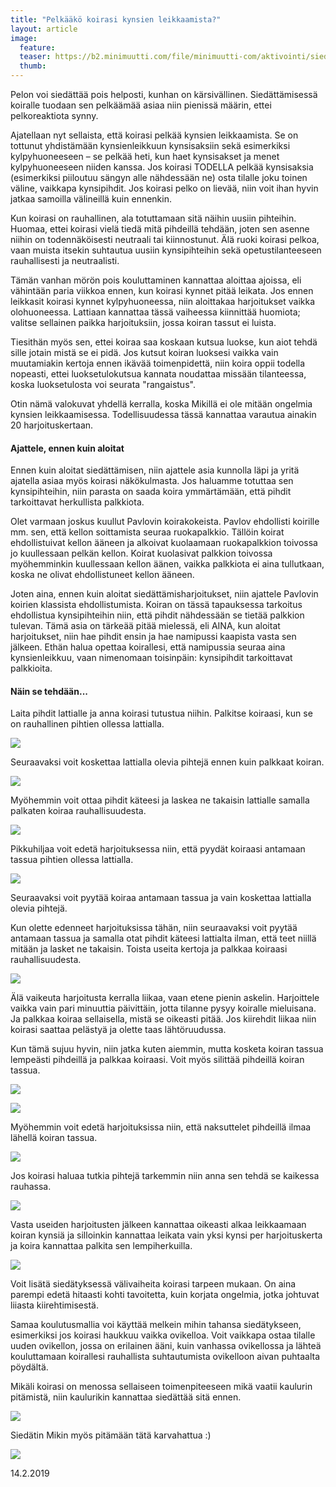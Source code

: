 ```yaml
---
title: "Pelkääkö koirasi kynsien leikkaamista?"
layout: article
image:
  feature:
  teaser: https://b2.minimuutti.com/file/minimuutti-com/aktivointi/siedattaminen-sheippaamalla/DS55752_-245px.jpg
  thumb:
---
```


Pelon voi siedättää pois helposti, kunhan on kärsivällinen. Siedättämisessä koiralle tuodaan sen pelkäämää asiaa niin pienissä määrin, ettei pelkoreaktiota synny.

Ajatellaan nyt sellaista, että koirasi pelkää kynsien leikkaamista. Se on tottunut yhdistämään kynsienleikkuun kynsisaksiin sekä esimerkiksi kylpyhuoneeseen – se pelkää heti, kun haet kynsisakset ja menet kylpyhuoneeseen niiden kanssa. Jos koirasi TODELLA pelkää kynsisaksia  (esimerkiksi piiloutuu sängyn alle nähdessään ne) ­osta tilalle joku toinen väline, vaikkapa kynsipihdit. Jos koirasi pelko on lievää, niin voit ihan hyvin jatkaa samoilla välineillä kuin ennenkin.

Kun koirasi on rauhallinen, ala totuttamaan sitä näihin uusiin pihteihin. Huomaa, ettei koirasi vielä tiedä mitä pihdeillä tehdään, joten sen asenne niihin on todennäköisesti neutraali tai kiinnostunut. Älä ruoki koirasi pelkoa, vaan muista itsekin suhtautua uusiin kynsipihteihin sekä opetustilanteeseen rauhallisesti ja neutraalisti.

Tämän vanhan mörön pois kouluttaminen kannattaa aloittaa ajoissa, eli vähintään paria viikkoa ennen, kun koirasi kynnet pitää leikata. Jos ennen leikkasit koirasi kynnet kylpyhuoneessa, niin aloittakaa harjoitukset vaikka olohuoneessa. Lattiaan kannattaa tässä vaiheessa kiinnittää huomiota; valitse sellainen paikka harjoituksiin, jossa koiran tassut ei luista.

Tiesithän myös sen, ettei koiraa saa koskaan kutsua luokse, kun aiot tehdä sille jotain mistä se ei pidä. Jos kutsut koiran luoksesi vaikka vain muutamiakin kertoja ennen ikävää toimenpidettä, niin koira oppii todella nopeasti, ettei luoksetulokutsua kannata noudattaa missään tilanteessa, koska luoksetulosta voi seurata "rangaistus".

Otin nämä valokuvat yhdellä kerralla, koska Mikillä ei ole mitään ongelmia kynsien leikkaamisessa. Todellisuudessa tässä kannattaa varautua ainakin 20 harjoituskertaan.

#### Ajattele, ennen kuin aloitat

Ennen kuin aloitat siedättämisen, niin ajattele asia kunnolla läpi ja yritä ajatella asiaa myös koirasi näkökulmasta. Jos haluamme totuttaa sen kynsipihteihin, niin parasta on saada koira ymmärtämään, että pihdit tarkoittavat herkullista palkkiota.

Olet varmaan joskus kuullut Pavlovin koirakokeista. Pavlov ehdollisti koirille mm. sen, että kellon soittamista seuraa ruokapalkkio. Tällöin koirat ehdollistuivat kellon ääneen ja alkoivat kuolaamaan ruokapalkkion toivossa jo kuullessaan pelkän kellon. Koirat kuolasivat palkkion toivossa myöhemminkin kuullessaan kellon äänen, vaikka palkkiota ei aina tullutkaan, koska ne olivat ehdollistuneet kellon ääneen.

Joten aina, ennen kuin aloitat siedättämisharjoitukset, niin ajattele Pavlovin koirien klassista ehdollistumista. Koiran on tässä tapauksessa tarkoitus ehdollistua kynsipihteihin niin, että pihdit nähdessään se tietää palkkion tulevan. Tämä asia on tärkeää pitää mielessä, eli AINA, kun aloitat harjoitukset, niin hae pihdit ensin ja hae namipussi kaapista vasta sen jälkeen. Ethän halua opettaa koirallesi, että namipussia seuraa aina kynsienleikkuu, vaan nimenomaan toisinpäin: kynsipihdit tarkoittavat palkkioita.

#### Näin se tehdään...

Laita pihdit lattialle ja anna koirasi tutustua niihin. Palkitse koiraasi, kun se on rauhallinen pihtien ollessa lattialla. 

![](https://b2.minimuutti.com/file/minimuutti-com/aktivointi/siedattaminen-sheippaamalla/DS55361-800px.jpg)

Seuraavaksi voit koskettaa lattialla olevia pihtejä ennen kuin palkkaat koiran.

![](https://b2.minimuutti.com/file/minimuutti-com/aktivointi/siedattaminen-sheippaamalla/DS55368-800px.jpg)

Myöhemmin voit ottaa pihdit käteesi ja laskea ne takaisin lattialle samalla palkaten koiraa rauhallisuudesta. 

![](https://b2.minimuutti.com/file/minimuutti-com/aktivointi/siedattaminen-sheippaamalla/DS55467-800px.jpg)

Pikkuhiljaa voit edetä harjoituksessa niin, että pyydät koiraasi antamaan tassua pihtien ollessa lattialla.

![](https://b2.minimuutti.com/file/minimuutti-com/aktivointi/siedattaminen-sheippaamalla/DS55485-800px.jpg)

Seuraavaksi voit pyytää koiraa antamaan tassua ja vain koskettaa lattialla olevia pihtejä.

Kun olette edenneet harjoituksissa tähän, niin seuraavaksi voit pyytää antamaan tassua ja samalla otat pihdit käteesi lattialta ilman, että teet niillä mitään ja lasket ne takaisin. Toista useita kertoja ja palkkaa koiraasi rauhallisuudesta. 

![](https://b2.minimuutti.com/file/minimuutti-com/aktivointi/siedattaminen-sheippaamalla/DS55613-800px.jpg)

Älä vaikeuta harjoitusta kerralla liikaa, vaan etene pienin askelin. Harjoittele vaikka vain pari minuuttia päivittäin, jotta tilanne pysyy koiralle mieluisana. Ja palkkaa koiraa sellaisella, mistä se oikeasti pitää. Jos kiirehdit liikaa niin koirasi saattaa pelästyä ja olette taas lähtöruudussa.

Kun tämä sujuu hyvin, niin jatka kuten aiemmin, mutta kosketa koiran tassua lempeästi pihdeillä ja palkkaa koiraasi. Voit myös silittää pihdeillä koiran tassua.

![](https://b2.minimuutti.com/file/minimuutti-com/aktivointi/siedattaminen-sheippaamalla/DS55706-800px.jpg)

![](https://b2.minimuutti.com/file/minimuutti-com/aktivointi/siedattaminen-sheippaamalla/DS55829-800px.jpg)

Myöhemmin voit edetä harjoituksissa niin, että naksuttelet pihdeillä ilmaa lähellä koiran tassua.

![](https://b2.minimuutti.com/file/minimuutti-com/aktivointi/siedattaminen-sheippaamalla/DS55712-800px.jpg)

Jos koirasi haluaa tutkia pihtejä tarkemmin niin anna sen tehdä se kaikessa rauhassa.

![](https://b2.minimuutti.com/file/minimuutti-com/aktivointi/siedattaminen-sheippaamalla/DS55732-800px.jpg)

Vasta useiden harjoitusten jälkeen kannattaa oikeasti alkaa leikkaamaan koiran kynsiä ja silloinkin kannattaa leikata vain yksi kynsi per harjoituskerta ja koira kannattaa palkita sen lempiherkuilla.

![](https://b2.minimuutti.com/file/minimuutti-com/aktivointi/siedattaminen-sheippaamalla/DS55752-800px.jpg)

Voit lisätä siedätyksessä välivaiheita koirasi tarpeen mukaan. On aina parempi edetä hitaasti kohti tavoitetta, kuin korjata ongelmia, jotka johtuvat liiasta kiirehtimisestä.

Samaa koulutusmallia voi käyttää melkein mihin tahansa siedätykseen, esimerkiksi jos koirasi haukkuu vaikka ovikelloa. Voit vaikkapa ostaa tilalle uuden ovikellon, jossa on erilainen ääni, kuin vanhassa ovikellossa ja lähteä kouluttamaan koirallesi rauhallista suhtautumista ovikelloon aivan puhtaalta pöydältä.

Mikäli koirasi on menossa sellaiseen toimenpiteeseen mikä vaatii kaulurin pitämistä, niin kaulurikin kannattaa siedättää sitä ennen.

![](https://b2.minimuutti.com/file/minimuutti-com/aktivointi/siedattaminen-sheippaamalla/DSC58327-800px.jpg)

Siedätin Mikin myös pitämään tätä karvahattua :)

![](https://b2.minimuutti.com/file/minimuutti-com/aktivointi/siedattaminen-sheippaamalla/IMG29753-800px.jpg)

14.2.2019